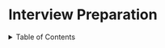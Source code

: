 # Interview Preparation

<details>
<summary>
  Table of Contents
</summary>
 
1. [Javascript](https://github.com/dhananjaya-poojari/Interview-preparation/blob/main/Javascript/README.md#javascript-interview-preparation)<br />
1. [ReactJs](https://github.com/dhananjaya-poojari/Interview-preparation/tree/main/React#react-interview-preparation)    <br />
1. [Interview Experience](https://github.com/dhananjaya-poojari/Interview-preparation/blob/main/Interview%20Experience/README.md#interview-experience)
2. [System Design](https://github.com/dhananjaya-poojari/Interview-preparation/blob/main/System%20Design/README.md#system-design)
3. [C#](https://github.com/dhananjaya-poojari/Interview-preparation/tree/main/dotNet)
</details>
